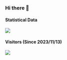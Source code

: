 ### Hi there 👋

#### Statistical Data

![](https://github-readme-stats.vercel.app/api?username=JKearnsl&show_icons=true&title_color=FFFFFF&icon_color=FFFFFF&text_color=FFFFFF&bg_color=8e8cd8)

#### Visitors (Since 2023/11/13)
![](https://moe-counter.glitch.me/get/@JKearnsl?theme=rule34)
